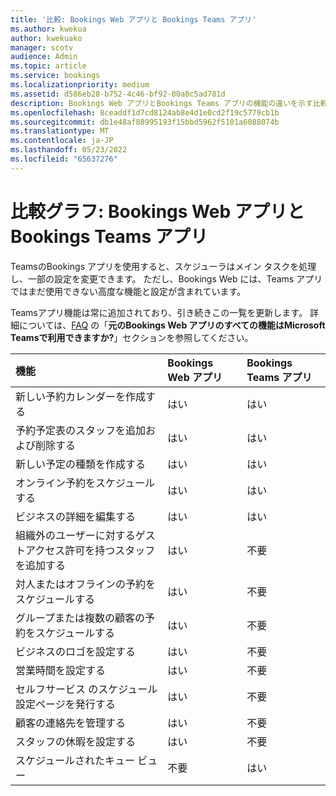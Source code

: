```yaml
---
title: '比較: Bookings Web アプリと Bookings Teams アプリ'
ms.author: kwekua
author: kwekuako
manager: scotv
audience: Admin
ms.topic: article
ms.service: bookings
ms.localizationpriority: medium
ms.assetid: d586eb28-b752-4c46-bf92-00a0c5ad781d
description: Bookings Web アプリとBookings Teams アプリの機能の違いを示す比較グラフ。
ms.openlocfilehash: 8ceaddf1d7cd8124ab8e4d1e0cd2f19c5779cb1b
ms.sourcegitcommit: db1e48af88995193f15bbd5962f5101a6088074b
ms.translationtype: MT
ms.contentlocale: ja-JP
ms.lasthandoff: 05/23/2022
ms.locfileid: "65637276"
---
```

# <a name="comparison-chart-bookings-web-app-vs-bookings-teams-app"></a>比較グラフ: Bookings Web アプリと Bookings Teams アプリ

TeamsのBookings アプリを使用すると、スケジューラはメイン タスクを処理し、一部の設定を変更できます。 ただし、Bookings Web には、Teams アプリではまだ使用できない高度な機能と設定が含まれています。

Teamsアプリ機能は常に追加されており、引き続きこの一覧を更新します。 詳細については、[FAQ](bookings-faq.yml) の「**元のBookings Web アプリのすべての機能はMicrosoft Teamsで利用できますか?**」セクションを参照してください。

| 機能 | Bookings Web アプリ | Bookings Teams アプリ |
|:---|:---|:---|
| 新しい予約カレンダーを作成する | はい | はい |
| 予約予定表のスタッフを追加および削除する | はい | はい |
| 新しい予定の種類を作成する | はい | はい |
| オンライン予約をスケジュールする | はい | はい |
| ビジネスの詳細を編集する | はい | はい |
| 組織外のユーザーに対するゲストアクセス許可を持つスタッフを追加する | はい | 不要 |
| 対人またはオフラインの予約をスケジュールする | はい | 不要 |
| グループまたは複数の顧客の予約をスケジュールする | はい | 不要 |
| ビジネスのロゴを設定する | はい | 不要 |
| 営業時間を設定する | はい | 不要 |
| セルフサービス のスケジュール設定ページを発行する | はい | 不要 |
| 顧客の連絡先を管理する | はい | 不要 |
| スタッフの休暇を設定する | はい | 不要 |
| スケジュールされたキュー ビュー | 不要 | はい |

